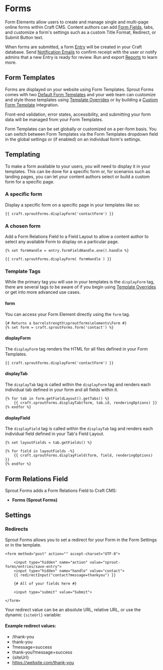 # Forms

Form Elements allow users to create and manage single and multi-page online forms within Craft CMS. Content authors can add [Form Fields](./form-fields.md), tabs, and customize a form's settings such as a custom Title Format, Redirect, or Submit Button text.

When forms are submitted, a form [Entry](./entries.md) will be created in your Craft database. Send [Notification Emails](notifications.md) to confirm receipt with the user or notify admins that a new Entry is ready for review. Run and export [Reports](./reports.md) to learn more.   

## Form Templates

Forms are displayed on your website using Form Templates. Sprout Forms comes with two [Default Form Templates](./default-form-templates.md) and your web team can customize and style those templates using [Template Overrides](./template-overrides.md) or by building a [Custom Form Template](./custom-form-templates.md) integration.

Front-end validation, error states, accessibility, and submitting your form data will be managed from your Form Templates. 

Form Templates can be set globally or customized on a per-form basis. You can switch between Form Templates via the Form Templates dropdown field in the global settings or (if enabled) on an individual form's settings.

## Templating

To make a form available to your users, you will need to display it in your templates. This can be done for a specific form or, for scenarios such as landing pages, you can let your content authors select or build a custom form for a specific page.

### A specific form

Display a specific form on a specific page in your templates like so:

``` twig
{{ craft.sproutForms.displayForm('contactForm') }}
```

### A chosen form

Add a Form Relations Field to a Field Layout to allow a content author to select any available Form to display on a particular page.

``` twig
{% set formHandle = entry.formFieldHandle.one().handle %}

{{ craft.sproutForms.displayForm( formHandle ) }}
```

### Template Tags

While the primary tag you will use in your templates is the `displayForm` tag, there are several tags to be aware of if you begin using [Template Overrides](./template-overrides.md) or get into more advanced use cases.

#### form

You can access your Form Element directly using the `form` tag.

``` twig
{# Returns a barrelstrength\sproutforms\elements\Form #}
{% set form = craft.sproutForms.form('contact') %}
```

#### displayForm

The `displayForm` tag renders the HTML for all files defined in your Form Templates.

``` twig
{{ craft.sproutForms.displayForm('contactForm') }}
```

#### displayTab

The `displayTab` tag is called within the `displayForm` tag and renders each individual tab defined in your form and all fields within it.

``` twig
{% for tab in form.getFieldLayout().getTabs() %}
    {{ craft.sproutForms.displayTab(form, tab.id, renderingOptions) }}
{% endfor %}
```

#### displayField

The `displayField` tag is called within the `displayTab` tag and renders each individual field defined in your Tab's Field Layout.

``` twig
{% set layoutFields = tab.getFields() %}

{% for field in layoutFields -%}
    {{ craft.sproutForms.displayField(form, field, renderingOptions) }}
{% endfor %}
```

## Form Relations Field

Sprout Forms adds a Form Relations Field to Craft CMS:
 
- **Forms (Sprout Forms)**

## Settings

### Redirects

Sprout Forms allows you to set a redirect for your Form in the Form Settings or in the template.

``` twig
<form method="post" action="" accept-charset="UTF-8">

    <input type="hidden" name="action" value="sprout-forms/entries/save-entry">
    <input type="hidden" name="handle" value="contact">
    {{ redirectInput("contact?message=thankyou") }}

    {# All of your fields here #}

    <input type="submit" value="Submit">

</form>
```

Your redirect value can be an absolute URL, relative URL, or use the dynamic `{siteUrl}` variable: 

#### Example redirect values:

- /thank-you
- thank-you
- ?message=success
- thank-you?message=success
- {siteUrl}
- https://website.com/thank-you
 
